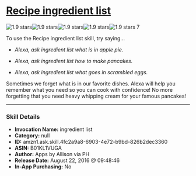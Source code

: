 # [Recipe ingredient list](http://alexa.amazon.com/#skills/amzn1.ask.skill.4fc2a9a8-6903-4e72-b9bd-826b2dec3360)
![1.9 stars](../../images/ic_star_black_18dp_1x.png)![1.9 stars](../../images/ic_star_half_black_18dp_1x.png)![1.9 stars](../../images/ic_star_border_black_18dp_1x.png)![1.9 stars](../../images/ic_star_border_black_18dp_1x.png)![1.9 stars](../../images/ic_star_border_black_18dp_1x.png) 7

To use the Recipe ingredient list skill, try saying...

* *Alexa, ask ingredient list what is in apple pie.*

* *Alexa, ask ingredient list how to make pancakes.*

* *Alexa, ask ingredient list what goes in scrambled eggs.*

Sometimes we forget what is in our favorite dishes.  Alexa will help you remember what you need so you can cook with confidence!  No more forgetting that you need heavy whipping cream for your famous pancakes!

***

### Skill Details

* **Invocation Name:** ingredient list
* **Category:** null
* **ID:** amzn1.ask.skill.4fc2a9a8-6903-4e72-b9bd-826b2dec3360
* **ASIN:** B01KL1VUGA
* **Author:** Apps by Allison via PH
* **Release Date:** August 22, 2016 @ 09:48:46
* **In-App Purchasing:** No
